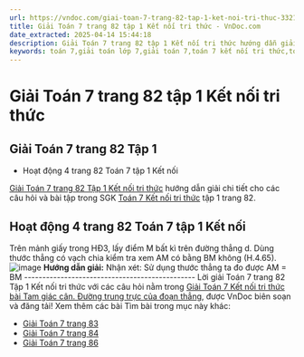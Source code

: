 ```yaml
---
url: https://vndoc.com/giai-toan-7-trang-82-tap-1-ket-noi-tri-thuc-332156
title: Giải Toán 7 trang 82 tập 1 Kết nối tri thức - VnDoc.com
date_extracted: 2025-04-14 15:44:18
description: Giải Toán 7 trang 82 tập 1 Kết nối tri thức hướng dẫn giải chi tiết các câu hỏi và bài tập trong SGK Toán 7 Kết nối tri thức tập 1.
keywords: toán 7,giải toán lớp 7,giải toán 7,toán 7 kết nối tri thức,toán 7 kết nối tri thức bài 16,Toán 7 kết nối tri thức với cuộc sống,giải toán 7 kết nối tri thức với cuộc sống,giải toán 7 tâp 1,giải sgk toán 7,toán 7 bài 16,giải toán 7 bài 16,bài 16 toán 7,giải bài 16 toán 7,toán 7 trang 82,giải toán 7 trang 82,giải toán lớp 7 trang 82,toán lớp 7 trang 82,Hoạt động 4 trang 82 Toán 7 tập 1,Hoạt động 4 trang 82 SGK Toán 7,Tam giác cân,Đường trung trực của đoạn thẳng
---
```


# Giải Toán 7 trang 82 tập 1 Kết nối tri thức
## **Giải Toán 7 trang 82 Tập 1**
  * Hoạt động 4 trang 82 Toán 7 tập 1 Kết nối

[Giải Toán 7 trang 82 Tập 1 Kết nối tri thức](<https://vndoc.com/giai-toan-7-trang-82-tap-1-ket-noi-tri-thuc-332156>) hướng dẫn giải chi tiết cho các câu hỏi và bài tập trong SGK [Toán 7 Kết nối tri thức](<https://vndoc.com/toan-8-ket-noi-tri-thuc>) tập 1 trang 82.
## **Hoạt động 4 trang 82 Toán 7 tập 1 Kết nối**
Trên mảnh giấy trong HĐ3, lấy điểm M bất kì trên đường thẳng d. Dùng thước thẳng có vạch chia kiểm tra xem AM có bằng BM không \(H.4.65\).
![image](https://i.vdoc.vn/data/image/2024/11/28/Hoat-dong-4-trang-82-Toan-7-tap-1-Ket-noi.png)
**Hướng dẫn giải:**
Nhận xét: Sử dụng thước thẳng ta đo được AM = BM
\-----------------------------------------------
Lời giải Toán 7 trang 82 Tập 1 Kết nối tri thức với các câu hỏi nằm trong [Giải Toán 7 Kết nối tri thức bài Tam giác cân. Đường trung trực của đoạn thẳng](<https://vndoc.com/toan-7-bai-16-tam-giac-can-duong-trung-truc-cua-doan-thang-271165>), được VnDoc biên soạn và đăng tải\!
Xem thêm các bài Tìm bài trong mục này khác:
  * [Giải Toán 7 trang 83 ](</giai-toan-7-trang-83-tap-1-ket-noi-tri-thuc-332161>)
  * [Giải Toán 7 trang 84 ](</giai-toan-7-trang-84-tap-1-ket-noi-tri-thuc-332165>)
  * [Giải Toán 7 trang 86 ](</giai-toan-7-trang-86-tap-1-ket-noi-tri-thuc-332181>)

